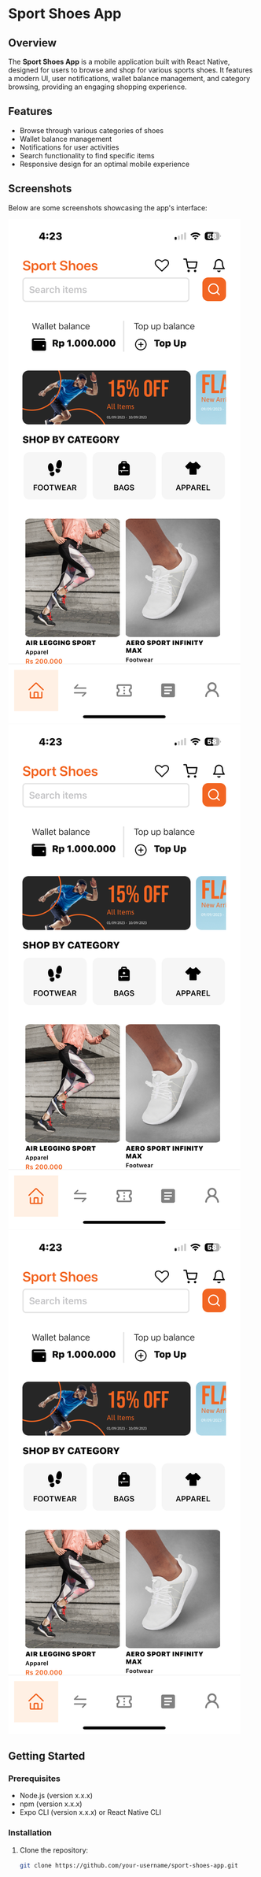 # Sport Shoes App

## Overview
The **Sport Shoes App** is a mobile application built with React Native, designed for users to browse and shop for various sports shoes. It features a modern UI, user notifications, wallet balance management, and category browsing, providing an engaging shopping experience.

## Features
- Browse through various categories of shoes
- Wallet balance management
- Notifications for user activities
- Search functionality to find specific items
- Responsive design for an optimal mobile experience

## Screenshots
Below are some screenshots showcasing the app's interface:

![HOME](assets/readMePhotos/home.png) 
![WISHLIST](assets/readMePhotos/home.png) 
![NOTIFICATION](assets/readMePhotos/home.png) 

## Getting Started

### Prerequisites
- Node.js (version x.x.x)
- npm (version x.x.x)
- Expo CLI (version x.x.x) or React Native CLI

### Installation
1. Clone the repository:
   ```bash
   git clone https://github.com/your-username/sport-shoes-app.git
